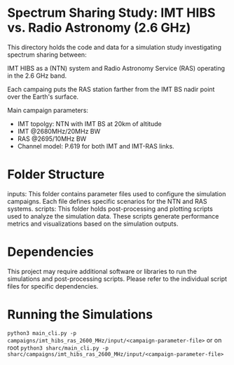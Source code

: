
# Spectrum Sharing Study: IMT HIBS vs. Radio Astronomy (2.6 GHz)
This directory holds the code and data for a simulation study investigating spectrum sharing between:

IMT HIBS as a (NTN) system and Radio Astronomy Service (RAS) operating in the 2.6 GHz band.

Each campaing puts the RAS station farther from the IMT BS nadir point over the Earth's surface.

Main campaign parameters:
- IMT topolgy: NTN with IMT BS at 20km of altitude
- IMT @2680MHz/20MHz BW
- RAS @2695/10MHz BW
- Channel model: P.619 for both IMT and IMT-RAS links.

# Folder Structure
inputs: This folder contains parameter files used to configure the simulation campaigns. Each file defines specific scenarios for the NTN and RAS systems.
scripts: This folder holds post-processing and plotting scripts used to analyze the simulation data. These scripts generate performance metrics and visualizations based on the simulation outputs.

# Dependencies
This project may require additional software or libraries to run the simulations and post-processing scripts. Please refer to the individual script files for specific dependencies.

# Running the Simulations
`python3 main_cli.py -p campaigns/imt_hibs_ras_2600_MHz/input/<campaign-parameter-file>`
or on root
`python3 sharc/main_cli.py -p sharc/campaigns/imt_hibs_ras_2600_MHz/input/<campaign-parameter-file>`
